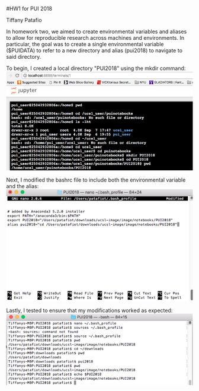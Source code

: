 #HW1 for PUI 2018

Tiffany Patafio

In homework two, we aimed to create environmental variables and aliases to allow for reproducible research across machines and environments. In particular, the goal was to create a single environmental variable ($PUIDATA) to refer to a new directory and alias (pui2018) to navigate to said directory.

To begin, I created a local directory "PUI2018" using the mkdir command: 
![Alt text](../HW1_tp1600/Screenshot_Mkdir.png)

Next, I modified the bashrc file to include both the environmental variable and the alias: 
![Alt text](../HW1_tp1600/Screenshot_Bash.png)

Lastly, I tested to ensure that my modifications worked as expected: 
![Alt text](../HW1_tp1600/Screenshot_Test.png)